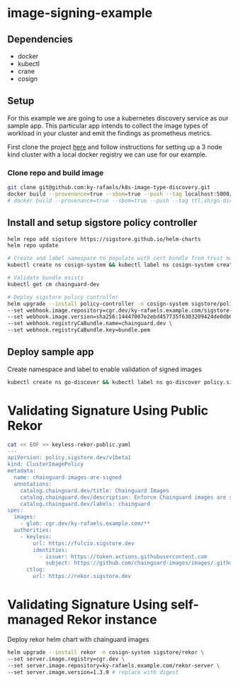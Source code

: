 # image-signing-example

## Dependencies
- docker
- kubectl
- crane
- cosign
<!-- - syft -->

## Setup 

For this example we are going to use a kubernetes discovery service as our sample app. This particular app intends to collect the image types of workload in your cluster and emit the findings as prometheus metrics.

First clone the project [here](git@github.com:ky-rafaels/kind-cluster.git) and follow instructions for setting up a 3 node kind cluster with a local docker registry we can use for our example.

### Clone repo and build image

```bash
git clone git@github.com:ky-rafaels/k8s-image-type-discovery.git
docker build --provenance=true --sbom=true --push --tag localhost:5000/go-discovery:v1 .
# docker build --provenance=true --sbom=true --push --tag ttl.sh/go-discovery:1h .
```

## Install and setup sigstore policy controller

```bash
helm repo add sigstore https://sigstore.github.io/helm-charts
helm repo update

# Create and label namespace to populate with cert bundle from trust manager
kubectl create ns cosign-system && kubectl label ns cosign-system create-certs="true"

# Validate bundle exists
kubectl get cm chainguard-dev

# Deploy sigstore policy controller
helm upgrade --install policy-controller -n cosign-system sigstore/policy-controller \
--set webhook.image.repository=cgr.dev/ky-rafaels.example.com/sigstore-policy-controller:0.12 \
--set webhook.image.version=sha256:14447007e2ebd457735f6303209424de0db6ad477e12a98c89b2bfceb1ac0026 \
--set webhook.registryCaBundle.name=chainguard.dev \
--set webhook.registryCaBundle.key=bundle.pem
```

## Deploy sample app

Create namespace and label to enable validation of signed images

```bash
kubectl create ns go-discover && kubectl label ns go-discover policy.sigstore.dev/include="true"
```

<!-- ## Create an SBOM and Attest to Image

```bash
syft localhost:5000/go-discovery:v1 -o spdx-json > go-discovery.spdx.json

# OPTIONALLY remove any previous signatures
# cosign clean IMAGE:TAG

DIGEST=$(crane digest localhost:5000/go-discovery:v1)

cosign attest --type spdxjson \
 --predicate go-discovery.spdx.json \
 $DIGEST
``` -->

# Validating Signature Using Public Rekor

```bash
cat << EOF >> keyless-rekor-public.yaml
---
apiVersion: policy.sigstore.dev/v1beta1
kind: ClusterImagePolicy
metadata:
  name: chainguard-images-are-signed
  annotations:
    catalog.chainguard.dev/title: Chainguard Images
    catalog.chainguard.dev/description: Enforce Chainguard images are signed
    catalog.chainguard.dev/labels: chainguard
spec:
  images:
    - glob: cgr.dev/ky-rafaels.example.com/**
  authorities:
    - keyless:
        url: https://fulcio.sigstore.dev
        identities:
          - issuer: https://token.actions.githubusercontent.com
            subject: https://github.com/chainguard-images/images/.github/workflows/release.yaml@refs/heads/main
      ctlog:
        url: https://rekor.sigstore.dev
```

# Validating Signature Using self-managed Rekor instance

Deploy rekor helm chart with chainguard images

```bash
helm upgrade --install rekor -n cosign-system sigstore/rekor \
--set server.image.registry=cgr.dev \
--set server.image.repository=ky-rafaels.example.com/rekor-server \
--set server.image.version=1.3.9 # replace with digest
```

<!-- ## Create a CA bundle

Install cert-manager and trust manager using the steps [here](https://github.com/ky-rafaels/java-certs-with-containers.git) or create ca bundle manually.

If trust-manager and cert-manager are installed you can apply this bundle directly
```bash
k apply -f ca-certs/bundle.yaml
``` -->